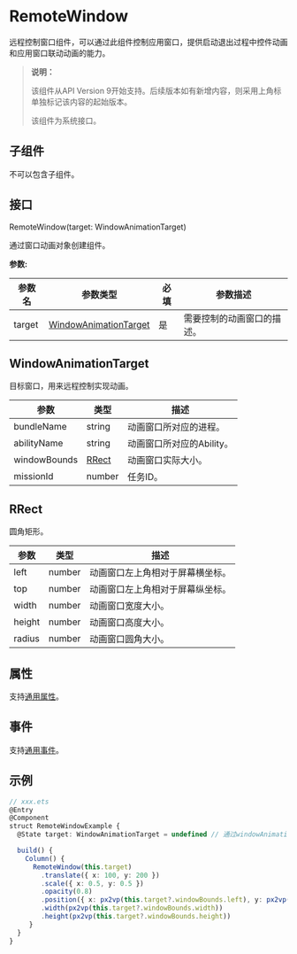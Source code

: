 # RemoteWindow

远程控制窗口组件，可以通过此组件控制应用窗口，提供启动退出过程中控件动画和应用窗口联动动画的能力。

>  **说明：**
>  
>  该组件从API Version 9开始支持。后续版本如有新增内容，则采用上角标单独标记该内容的起始版本。
>
>  该组件为系统接口。

## 子组件

不可以包含子组件。

## 接口

RemoteWindow(target: WindowAnimationTarget)

通过窗口动画对象创建组件。

**参数:**

| 参数名 | 参数类型 | 必填  | 参数描述 |
| -------- | -------- | --------------- | -------- |
| target | [WindowAnimationTarget](#windowanimationtarget) | 是   | 需要控制的动画窗口的描述。 |

## WindowAnimationTarget

目标窗口，用来远程控制实现动画。

| 参数      | 类型     | 描述 |
| ------- | ------ | ----------------------- |
| bundleName  | string | 动画窗口所对应的进程。|
| abilityName | string | 动画窗口所对应的Ability。|
| windowBounds | [RRect](#rrect) | 动画窗口实际大小。|
| missionId  | number | 任务ID。|

## RRect

圆角矩形。

| 参数      | 类型     | 描述 |
| ------- | ------ | ----------------------- |
| left  | number | 动画窗口左上角相对于屏幕横坐标。|
| top | number | 动画窗口左上角相对于屏幕纵坐标。|
| width | number | 动画窗口宽度大小。|
| height | number | 动画窗口高度大小。|
| radius | number | 动画窗口圆角大小。|

## 属性

支持[通用属性](ts-universal-attributes-size.md)。

## 事件

支持[通用事件](ts-universal-events-click.md)。

## 示例

```ts
// xxx.ets
@Entry
@Component
struct RemoteWindowExample {
  @State target: WindowAnimationTarget = undefined // 通过windowAnimationManager获取

  build() {
    Column() {
      RemoteWindow(this.target)
      	.translate({ x: 100, y: 200 })
      	.scale({ x: 0.5, y: 0.5 })
        .opacity(0.8)
      	.position({ x: px2vp(this.target?.windowBounds.left), y: px2vp(this.target?.windowBounds.top) })
      	.width(px2vp(this.target?.windowBounds.width))
      	.height(px2vp(this.target?.windowBounds.height))
     }
  }
}
```